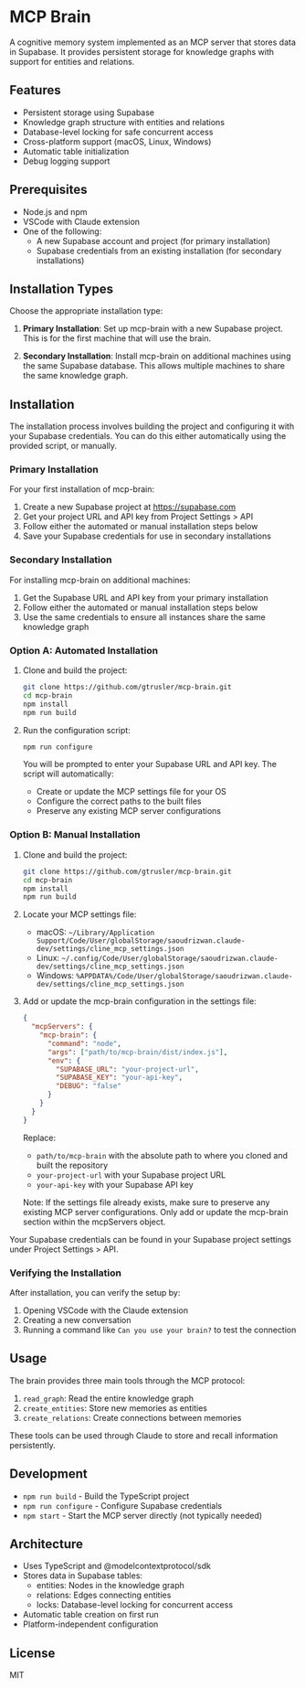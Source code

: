 # MCP Brain

A cognitive memory system implemented as an MCP server that stores data in Supabase. It provides persistent storage for knowledge graphs with support for entities and relations.

## Features

- Persistent storage using Supabase
- Knowledge graph structure with entities and relations
- Database-level locking for safe concurrent access
- Cross-platform support (macOS, Linux, Windows)
- Automatic table initialization
- Debug logging support

## Prerequisites

- Node.js and npm
- VSCode with Claude extension
- One of the following:
  - A new Supabase account and project (for primary installation)
  - Supabase credentials from an existing installation (for secondary installations)

## Installation Types

Choose the appropriate installation type:

1. **Primary Installation**: Set up mcp-brain with a new Supabase project. This is for the first machine that will use the brain.

2. **Secondary Installation**: Install mcp-brain on additional machines using the same Supabase database. This allows multiple machines to share the same knowledge graph.

## Installation

The installation process involves building the project and configuring it with your Supabase credentials. You can do this either automatically using the provided script, or manually.

### Primary Installation

For your first installation of mcp-brain:

1. Create a new Supabase project at https://supabase.com
2. Get your project URL and API key from Project Settings > API
3. Follow either the automated or manual installation steps below
4. Save your Supabase credentials for use in secondary installations

### Secondary Installation

For installing mcp-brain on additional machines:

1. Get the Supabase URL and API key from your primary installation
2. Follow either the automated or manual installation steps below
3. Use the same credentials to ensure all instances share the same knowledge graph

### Option A: Automated Installation

1. Clone and build the project:
   ```bash
   git clone https://github.com/gtrusler/mcp-brain.git
   cd mcp-brain
   npm install
   npm run build
   ```

2. Run the configuration script:
   ```bash
   npm run configure
   ```
   You will be prompted to enter your Supabase URL and API key. The script will automatically:
   - Create or update the MCP settings file for your OS
   - Configure the correct paths to the built files
   - Preserve any existing MCP server configurations

### Option B: Manual Installation

1. Clone and build the project:
   ```bash
   git clone https://github.com/gtrusler/mcp-brain.git
   cd mcp-brain
   npm install
   npm run build
   ```

2. Locate your MCP settings file:
   - macOS: `~/Library/Application Support/Code/User/globalStorage/saoudrizwan.claude-dev/settings/cline_mcp_settings.json`
   - Linux: `~/.config/Code/User/globalStorage/saoudrizwan.claude-dev/settings/cline_mcp_settings.json`
   - Windows: `%APPDATA%/Code/User/globalStorage/saoudrizwan.claude-dev/settings/cline_mcp_settings.json`

3. Add or update the mcp-brain configuration in the settings file:
   ```json
   {
     "mcpServers": {
       "mcp-brain": {
         "command": "node",
         "args": ["path/to/mcp-brain/dist/index.js"],
         "env": {
           "SUPABASE_URL": "your-project-url",
           "SUPABASE_KEY": "your-api-key",
           "DEBUG": "false"
         }
       }
     }
   }
   ```
   Replace:
   - `path/to/mcp-brain` with the absolute path to where you cloned and built the repository
   - `your-project-url` with your Supabase project URL
   - `your-api-key` with your Supabase API key

   Note: If the settings file already exists, make sure to preserve any existing MCP server configurations. Only add or update the mcp-brain section within the mcpServers object.

Your Supabase credentials can be found in your Supabase project settings under Project Settings > API.

### Verifying the Installation

After installation, you can verify the setup by:
1. Opening VSCode with the Claude extension
2. Creating a new conversation
3. Running a command like `Can you use your brain?` to test the connection

## Usage

The brain provides three main tools through the MCP protocol:

1. `read_graph`: Read the entire knowledge graph
2. `create_entities`: Store new memories as entities
3. `create_relations`: Create connections between memories

These tools can be used through Claude to store and recall information persistently.

## Development

- `npm run build` - Build the TypeScript project
- `npm run configure` - Configure Supabase credentials
- `npm start` - Start the MCP server directly (not typically needed)

## Architecture

- Uses TypeScript and @modelcontextprotocol/sdk
- Stores data in Supabase tables:
  - entities: Nodes in the knowledge graph
  - relations: Edges connecting entities
  - locks: Database-level locking for concurrent access
- Automatic table creation on first run
- Platform-independent configuration

## License

MIT
